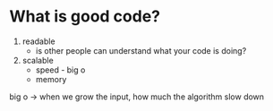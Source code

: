 # What is good code?

1. readable
   - is other people can understand what your code is doing?
1. scalable
   - speed - big o
   - memory

big o -> when we grow the input, how much the algorithm slow down
